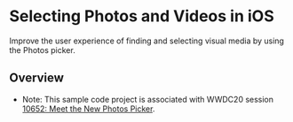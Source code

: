 # Selecting Photos and Videos in iOS
Improve the user experience of finding and selecting visual media by using the Photos picker.


## Overview

- Note: This sample code project is associated with WWDC20 session [10652: Meet the New Photos Picker](https://developer.apple.com/videos/play/wwdc2020/10652/).
